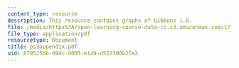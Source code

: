 ```yaml
---
content_type: resource
description: This resource contains graphs of Gibbons 1.6.
file: /media/https%3A/open-learning-course-data-rc.s3.amazonaws.com/17-881-game-theory-and-political-theory-fall-2004/879515dbd94cd095e149d522700b2fe2_ps3appendix.pdf
file_type: application/pdf
resourcetype: Document
title: ps3appendix.pdf
uid: 879515db-d94c-d095-e149-d522700b2fe2
---
```

